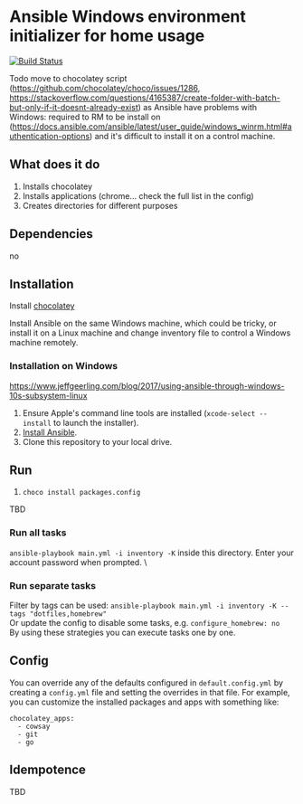 # Ansible Windows environment initializer for home usage
[![Build Status](https://travis-ci.org/GlaIZier/windows-environment.svg?branch=master)](https://travis-ci.org/GlaIZier/windows-environment)

Todo move to chocolatey script (https://github.com/chocolatey/choco/issues/1286, https://stackoverflow.com/questions/4165387/create-folder-with-batch-but-only-if-it-doesnt-already-exist) as Ansible have problems with Windows: required to RM to be install on (https://docs.ansible.com/ansible/latest/user_guide/windows_winrm.html#authentication-options) and it's difficult to install it on a control machine.

## What does it do
1. Installs chocolatey 
2. Installs applications (chrome... check the full list in the config)
3. Creates directories for different purposes

## Dependencies
no

## Installation
Install [chocolatey](https://chocolatey.org/docs/installation)

  Install Ansible on the same Windows machine, which could be tricky, or install it on a Linux machine and change inventory file to control a Windows machine remotely. 
### Installation on Windows
https://www.jeffgeerling.com/blog/2017/using-ansible-through-windows-10s-subsystem-linux
  1. Ensure Apple's command line tools are installed (`xcode-select --install` to launch the installer).
  2. [Install Ansible](https://www.ansible.com/integrations/infrastructure/windows).
  3. Clone this repository to your local drive.

## Run
1. `choco install packages.config`

TBD
### Run all tasks
`ansible-playbook main.yml -i inventory -K` inside this directory. Enter your account password when prompted. \
### Run separate tasks
Filter by tags can be used: `ansible-playbook main.yml -i inventory -K --tags "dotfiles,homebrew"` \
Or update the config to disable some tasks, e.g. `configure_homebrew: no` \
By using these strategies you can execute tasks one by one.


## Config
You can override any of the defaults configured in `default.config.yml` by creating a `config.yml` file and setting the overrides in that file. For example, you can customize the installed packages and apps with something like:

    chocolatey_apps:
      - cowsay
      - git
      - go
 
## Idempotence
TBD
